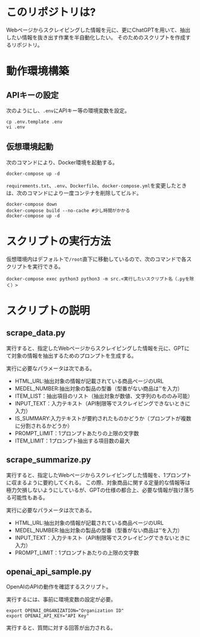 # このリポジトリは?
Webページからスクレイピングした情報を元に、更にChatGPTを用いて、抽出したい情報を抜き出す作業を半自動化したい。
そのためのスクリプトを作成するリポジトリ。
# 動作環境構築
## APIキーの設定
次のようにし、`.env`にAPIキー等の環境変数を設定。
```shell
cp .env.template .env
vi .env
```

## 仮想環境起動
次のコマンドにより、Docker環境を起動する。
```shell
docker-compose up -d
```
`requirements.txt`、`.env`、`Dockerfile`、`docker-compose.yml`を変更したときは、次のコマンドにより一度コンテナを削除してビルド。
```shell
docker-compose down
docker-compose build --no-cache #少し時間がかかる
docker-compose up -d
```

# スクリプトの実行方法
仮想環境内はデフォルトで`/root`直下に移動しているので、次のコマンドで各スクリプトを実行できる。
```shell
docker-compose exec python3 python3 -m src.<実行したいスクリプト名（.pyを除く）>
```

# スクリプトの説明
## scrape_data.py
実行すると、指定したWebページからスクレイピングした情報を元に、GPTにて対象の情報を抽出するためのプロンプトを生成する。

実行に必要なパラメータは次である。

* HTML_URL:抽出対象の情報が記載されている商品ページのURL
* MEDEL_NUMBER:抽出対象の製品の型番（型番がない商品は''を入力）
* ITEM_LIST：抽出項目のリスト（抽出対象が数値、文字列のもののみ可能）
* INPUT_TEXT：入力テキスト（API制限等でスクレイピングできないときに入力）
* IS_SUMMARY:入力テキストが要約されたものかどうか（プロンプトが複数に分割されるかどうか）
* PROMPT_LIMIT：1プロンプトあたりの上限の文字数
* ITEM_LIMIT：1プロンプト抽出する項目数の最大

## scrape_summarize.py
実行すると、指定したWebページからスクレイピングした情報を、1プロンプトに収まるように要約してくれる。
この際、対象商品に関する定量的な情報等は極力欠損しないようにしているが、GPTの仕様の都合上、必要な情報が抜け落ちる可能性もある。

実行に必要なパラメータは次である。

* HTML_URL:抽出対象の情報が記載されている商品ページのURL
* MEDEL_NUMBER:抽出対象の製品の型番（型番がない商品は''を入力）
* INPUT_TEXT：入力テキスト（API制限等でスクレイピングできないときに入力）
* PROMPT_LIMIT：1プロンプトあたりの上限の文字数

## openai_api_sample.py
OpenAIのAPIの動作を確認するスクリプト。

実行するには、事前に環境変数の設定が必要。
```shell
export OPENAI_ORGANIZATION="Organization ID"
export OPENAI_API_KEY="API Key"
```
実行すると、質問に対する回答が出力される。
